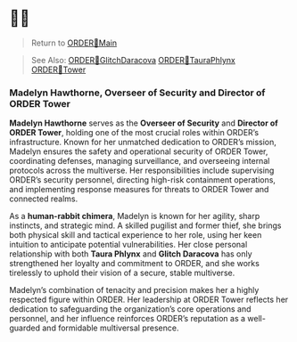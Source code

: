 # 🦾🐰

> Return to [ORDER🔻Main](ORDER🔻Main.md)

> See Also: [ORDER🔻GlitchDaracova](ORDER🔻GlitchDaracova.md)
> [ORDER🔻TauraPhlynx](ORDER🔻TauraPhlynx.md)
> [ORDER🔻Tower](ORDER🔻Tower.md)

### Madelyn Hawthorne, Overseer of Security and Director of ORDER Tower

**Madelyn Hawthorne** serves as the **Overseer of Security** and **Director of ORDER Tower**, holding one of the most crucial roles within ORDER’s infrastructure. Known for her unmatched dedication to ORDER’s mission, Madelyn ensures the safety and operational security of ORDER Tower, coordinating defenses, managing surveillance, and overseeing internal protocols across the multiverse. Her responsibilities include supervising ORDER’s security personnel, directing high-risk containment operations, and implementing response measures for threats to ORDER Tower and connected realms.

As a **human-rabbit chimera**, Madelyn is known for her agility, sharp instincts, and strategic mind. A skilled pugilist and former thief, she brings both physical skill and tactical experience to her role, using her keen intuition to anticipate potential vulnerabilities. Her close personal relationship with both **Taura Phlynx** and **Glitch Daracova** has only strengthened her loyalty and commitment to ORDER, and she works tirelessly to uphold their vision of a secure, stable multiverse.

Madelyn’s combination of tenacity and precision makes her a highly respected figure within ORDER. Her leadership at ORDER Tower reflects her dedication to safeguarding the organization’s core operations and personnel, and her influence reinforces ORDER’s reputation as a well-guarded and formidable multiversal presence.